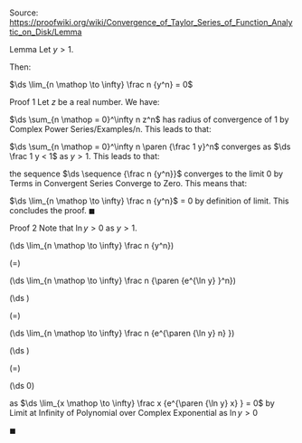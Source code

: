 # 

Source: https://proofwiki.org/wiki/Convergence_of_Taylor_Series_of_Function_Analytic_on_Disk/Lemma

Lemma
Let $y > 1$.

Then:

$\ds \lim_{n \mathop \to \infty} \frac n {y^n} = 0$


Proof 1
Let $z$ be a real number.
We have:

$\ds \sum_{n \mathop = 0}^\infty n z^n$ has radius of convergence of $1$
by Complex Power Series/Examples/n.
This leads to that:

$\ds \sum_{n \mathop = 0}^\infty n \paren {\frac 1 y}^n$ converges
as $\ds \frac 1 y < 1$ as $y > 1$.
This leads to that:

the sequence $\ds \sequence {\frac n {y^n}}$ converges to the limit $0$
by Terms in Convergent Series Converge to Zero.
This means that:

$\ds \lim_{n \mathop \to \infty} \frac n {y^n}$ = $0$
by definition of limit.
This concludes the proof.
$\blacksquare$


Proof 2
Note that $\ln y > 0$ as $y > 1$.














\(\ds \lim_{n \mathop \to \infty} \frac n {y^n}\)

\(=\)







\(\ds \lim_{n \mathop \to \infty} \frac n {\paren {e^{\ln y} }^n}\)




















\(\ds \)

\(=\)







\(\ds \lim_{n \mathop \to \infty} \frac n {e^{\paren {\ln y} n} }\)




















\(\ds \)

\(=\)







\(\ds 0\)





as $\ds \lim_{x \mathop \to \infty} \frac x {e^{\paren {\ln y} x} } = 0$ by Limit at Infinity of Polynomial over Complex Exponential as $\ln y > 0$



$\blacksquare$





